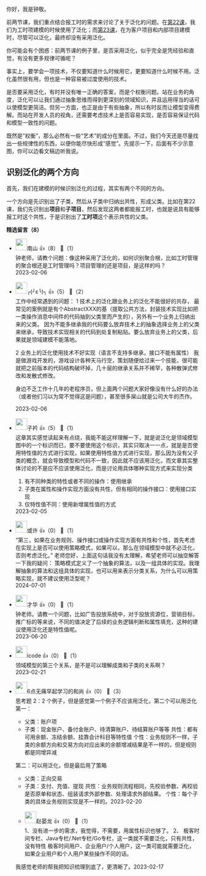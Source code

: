 你好，我是钟敬。

前两节课，我们重点结合报工时的需求来讨论了关于泛化的问题。在[第22课](https://time.geekbang.org/column/article/625602)，我们为工时项建模的时候使用了泛化；而[第23课](https://time.geekbang.org/column/article/626296)，在为客户项目和内部项目建模时，尽管可以泛化，最终却没有采用泛化。

你可能会有个困惑：前两节课的例子里，是否采用泛化，似乎完全是凭经验和直觉，有没有更多规律可循呢？

事实上，要学会一项技术，不仅要知道什么时候用它，更要知道什么时候不用。泛化虽然很有用，但也是一种容易被过度使用的技术。

是否要采用泛化，有时并没有唯一正确的答案，而是个权衡问题。站在业务的角度，泛化可以让我们通过抽象思维而得到更深刻的领域知识，并且运用得当的话可以使模型更简洁。但另一方面，也正是由于有些抽象，所以有时反而让模型变得费解。而站在开发人员的视角，还需要考虑技术上是否容易实现，是否容易保证代码和模型一致性的问题。

既然是“权衡”，那么必然有一些“艺术”的成分在里面。不过，我们今天还是尽量找出一些规律性的东西，以便你能尽快形成“感觉”。先提示一下，后面有不少示意图，你可以边看文稿边听我说。

## **识别泛化的两个方向**

首先，我们在建模的时候识别泛化的过程，其实有两个不同的方向。

一个方向是先识别出了子类，然后从子类中归纳出共性，形成父类。比如在第22课，我们先识别出**项目**和**子项目**，然后发现这两者都能报工时，也就是说具有能够报工时这个共性，于是识别出了**工时项**这个表示共性的父类。
<div><strong>精选留言（8）</strong></div><ul>
<li><img src="https://static001.geekbang.org/account/avatar/00/11/15/69/187b9968.jpg" width="30px"><span>南山</span> 👍（8） 💬（1）<div>钟老师，请教个问题：像这种采用了泛化的，如何识别聚合根，比如工时管理的聚合根还是工时管理吗？项目管理的还是项目，是这样的吗？</div>2023-02-06</li><br/><li><img src="https://static001.geekbang.org/account/avatar/00/15/fa/5d/735fdc76.jpg" width="30px"><span>╭(╯ε╰)╮</span> 👍（5） 💬（2）<div>工作中经常遇到的问题：
1 技术上的泛化跟业务上的泛化不能很好的共存，    最常见的案例就是有个AbstractXXX的基（提取公共方法，封装技术实现比如把一类操作消息中间件的代码抽到父类里而产生的），另外有一个业务上归纳出来的父类。
因为不能多继承我的代码要么放弃技术上的抽象选择业务上的父类来继承，导致技术实现相关的代码到处复制粘贴。要么放弃业务上的父类，后果就是领域建模不能落地。

2 业务上的泛化使用技术不好实现（语言不支持多继承，接口不能有属性）
我是做游戏开发的，游戏设计各种天马行空，策划随便给过来一个技能，很可能就把之前版本的代码结构破坏掉，几十层的继承关系并不稀罕，各种散弹式修改和发散式修改。

身边不乏工作十几年的老程序员，但上面两个问题大家好像没有什么好的办法（或者他们习以为常不觉得这是问题），甚至很多屎山就是公司大牛的杰作。</div>2023-02-06</li><br/><li><img src="https://static001.geekbang.org/account/avatar/00/1d/0a/7d/791d0f5e.jpg" width="30px"><span>子衿</span> 👍（5） 💬（1）<div>这章其实感觉读起来有点绕，我能不能这样理解一下，就是说泛化是领域模型图中的一个标识而已，要不要使用这个标识，其实只取决一一点，就是是否使用特性值的方式进行实现，如果使用特性值方式进行实现，那么因为没有父子类的概念，就会导致模型和代码不一致，因此就不应该用泛化，而文章其实整体讨论的不是应不应该使用泛化，而是讨论用具体哪种实现方式来实现分类
1. 有不同种类的特性或者不同的操作：使用继承
2. 子类在属性和操作实现方面没有共性，但有相同的操作接口：使用接口实现
3. 仅特性值不同：使用新增属性值的方式</div>2023-02-05</li><br/><li><img src="https://static001.geekbang.org/account/avatar/00/15/24/0b/8690964e.jpg" width="30px"><span>或许</span> 👍（0） 💬（1）<div>“第三，如果在业务规则、操作接口或操作实现方面有共性和个性，首先考虑在实现上是否可以使用策略模式，如果可以，那么在领域模型中就不必泛化，否则考虑泛化。”
老师您好，上面这句话我没有太理解，希望老师可以抽空解答一下我的疑问：
策略模式定义了一个抽象的算法，以及一组具体的实现。我理解抽象的算法和这组具体的实现，也可以用来表示分类关系，为什么可以用策略实现，就不建议使用泛型呢？</div>2024-07-01</li><br/><li><img src="https://thirdwx.qlogo.cn/mmopen/vi_32/Q0j4TwGTfTI0RWHypVI6Qprp1ib5cpkX3vINS9ib73m1XIV6Ha4bPOYjVZREd1TS8ejsq0nInVHOTqV5RwAdxJicw/132" width="30px"><span>才华</span> 👍（0） 💬（1）<div>钟老师。请教一个问题，比如广告投放系统中，对于投放资源位，营销目标，推广标的等来说，不同的值决定了后续的业务逻辑判断和属性填充，这种的建议使用泛化还是特性值呢。</div>2023-06-20</li><br/><li><img src="" width="30px"><span>icode</span> 👍（0） 💬（1）<div>领域模型的第三个关系，是不是可以理解成类和子类的关系啊？</div>2023-02-21</li><br/><li><img src="https://static001.geekbang.org/account/avatar/00/19/fd/58/1af629c7.jpg" width="30px"><span>6点无痛早起学习的和尚</span> 👍（0） 💬（3）<div>思考题 2：2 个例子，但是感觉第一个例子不应该用泛化，第二个可以用泛化
第一：
- 父类：账户项
- 子类：现金账户、备付金账户、待清算账户、待结算账户等等
共性：都有可用余额、冻结余额、挂靠会计科目等特性值
个性：业务规则不一样，子类的余额方向和交易方向对应出来的余额增减结果是不一样的，但是规则都是同增异减

第二：可以用泛化，但是最后用了策略
- 父类：正向交易
- 子类：支付、充值、提现
共性：业务规则流程相同，先校验参数、再校验是否原单和状态、组装请求外部参数、处理请求外部结果。
个性：每个子类的具体业务规则实现是不一样的。</div>2023-02-20</li><br/><li><img src="https://static001.geekbang.org/account/avatar/00/28/cb/c5/c1d7ca5e.jpg" width="30px"><span>赵晏龙</span> 👍（0） 💬（1）<div>1、没有进一步的需求，我觉得，不需要，用属性标识也够了。
2、
极客时间专栏、Java专栏&#47;.Net专栏&#47;Go专栏，这一类就不需要泛化，只有共性，没有特性
极客时间用户、企业用户&#47;个人用户，这一类可能就需要泛化，如果企业用户和个人用户某些操作不同的话。

我感觉老师的帮我把知识梳理到底了，更清晰了。</div>2023-02-17</li><br/>
</ul>